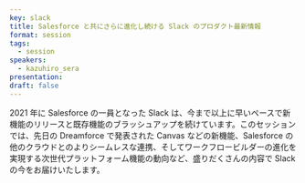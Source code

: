 ```yaml
---
key: slack
title: Salesforce と共にさらに進化し続ける Slack のプロダクト最新情報
format: session
tags:
  - session
speakers:
  - kazuhiro_sera
presentation: 
draft: false
---
```

2021 年に Salesforce の一員となった Slack は、今まで以上に早いペースで新機能のリリースと既存機能のブラッシュアップを続けています。このセッションでは、先日の Dreamforce で発表された Canvas などの新機能、Salesforce の他のクラウドとのよりシームレスな連携、そしてワークフロービルダーの進化を実現する次世代プラットフォーム機能の動向など、盛りだくさんの内容で Slack の今をお届けいたします。